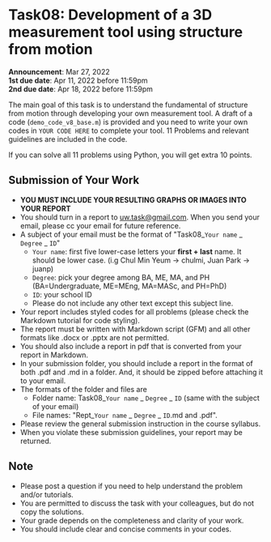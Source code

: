 # Task08: Development of a 3D measurement tool using structure from motion

**Announcement**: Mar 27, 2022        
**1st due date**: Apr 11, 2022 before 11:59pm   
**2nd due date**: Apr 18, 2022 before 11:59pm       

The main goal of this task is to understand the fundamental of structure from motion through developing your own measurement tool. A draft of a code (`demo_code_v8_base.m`) is provided and you need to write your own codes in `YOUR CODE HERE` to complete your tool. 11 Problems  and relevant guidelines are included in the code.   

If you can solve all 11 problems using Python, you will get extra 10 points. 

## Submission of Your Work
* **YOU MUST INCLUDE YOUR RESULTING GRAPHS OR IMAGES INTO YOUR REPORT**
* You should turn in a report to uw.task@gmail.com. When you send your email, please cc your email for future reference.  
* A subject of your email must be the format of "Task08_`Your name` _ `Degree` _ `ID`"
	* `Your name`: first five lower-case letters your **first + last** name. It should be lower case. (i.g Chul Min Yeum -> chulmi, Juan Park -> juanp)   
	* `Degree`: pick your degree among BA, ME, MA, and PH (BA=Undergraduate, ME=MEng, MA=MASc, and PH=PhD)  
	* `ID`: your school ID
	* Please do not include any other text except this subject line.    
* Your report includes styled codes for all problems (please check the Markdown tutorial for code styling). 
* The report must be written with Markdown script (GFM) and all other formats like .docx or .pptx are not permitted. 
* You should also include a report in pdf that is converted from your report in Markdown.  
* In your submission folder, you should include a report in the format of both .pdf and .md in a folder. And, it should be zipped before attaching it to your email. 
* The formats of the folder and files are 
	* Folder name: Task08_`Your name` _ `Degree` _ `ID` (same with the subject of your email)  
	* File names: "Rept_`Your name` _ `Degree` _ `ID`.md and .pdf".   
* Please review the general submission instruction in the course syllabus. 
* When you violate these submission guidelines, your report may be returned. 

## Note
* Please post a question if you need to help understand the problem and/or tutorials. 
* You are permitted to discuss the task with your colleagues, but do not copy the solutions.     
* Your grade depends on the completeness and clarity of your work.  
* You should include clear and concise comments in your codes.  
